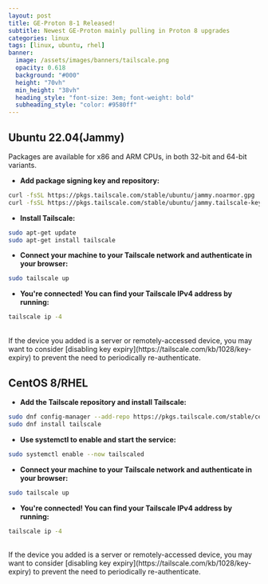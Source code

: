 ```yaml
---
layout: post
title: GE-Proton 8-1 Released!
subtitle: Newest GE-Proton mainly pulling in Proton 8 upgrades
categories: linux
tags: [linux, ubuntu, rhel]
banner:
  image: /assets/images/banners/tailscale.png
  opacity: 0.618
  background: "#000"
  height: "70vh"
  min_height: "38vh"
  heading_style: "font-size: 3em; font-weight: bold"
  subheading_style: "color: #9580ff"
---
```


## Ubuntu 22.04(Jammy)
Packages are available for x86 and ARM CPUs, in both 32-bit and 64-bit variants.

* **Add package signing key and repository:**
```bash
curl -fsSL https://pkgs.tailscale.com/stable/ubuntu/jammy.noarmor.gpg | sudo tee /usr/share/keyrings/tailscale-archive-keyring.gpg >/dev/null
curl -fsSL https://pkgs.tailscale.com/stable/ubuntu/jammy.tailscale-keyring.list | sudo tee /etc/apt/sources.list.d/tailscale.list
```

* **Install Tailscale:**
```bash
sudo apt-get update
sudo apt-get install tailscale
```

* **Connect your machine to your Tailscale network and authenticate in your browser:**
```bash
sudo tailscale up
```

* **You're connected! You can find your Tailscale IPv4 address by running:**
```bash
tailscale ip -4
```
<br />
If the device you added is a server or remotely-accessed device, you may want to consider [disabling key expiry](https://tailscale.com/kb/1028/key-expiry) to prevent the need to periodically re-authenticate.


## CentOS 8/RHEL
* **Add the Tailscale repository and install Tailscale:**
```bash
sudo dnf config-manager --add-repo https://pkgs.tailscale.com/stable/centos/8/tailscale.repo
sudo dnf install tailscale
```

* **Use systemctl to enable and start the service:**
```bash
sudo systemctl enable --now tailscaled
```

* **Connect your machine to your Tailscale network and authenticate in your browser:**
```bash
sudo tailscale up
```

* **You're connected! You can find your Tailscale IPv4 address by running:**
```bash
tailscale ip -4
```
<br />
If the device you added is a server or remotely-accessed device, you may want to consider [disabling key expiry](https://tailscale.com/kb/1028/key-expiry) to prevent the need to periodically re-authenticate.
